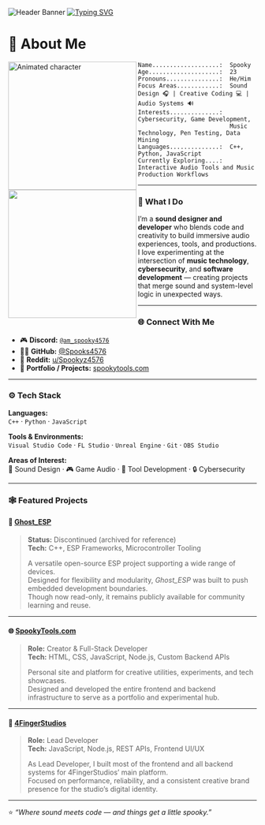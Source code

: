 ![Header Banner](https://cdn.spookytools.com/assets/Untitled.png)
[![Typing SVG](https://readme-typing-svg.demolab.com?font=Autour+One&size=25&pause=1000&color=8900F7&center=true&vCenter=true&random=false&width=435&lines=Welcome+to+a+Spooky+GitHub)](https://git.io/typing-svg)

# 👻 About Me

<div>
  <img align="left" height="260vh" src="https://cdn.mewdeko.tech/spookz.gif" alt="Animated character">
  <img align="left" height="260vh" src="https://upload.wikimedia.org/wikipedia/commons/3/3d/1_120_transparent.png">
</div>

```text
Name...................:  Spooky  
Age....................:  23  
Pronouns...............:  He/Him  
Focus Areas............:  Sound Design 🎧 | Creative Coding 💻 | Audio Systems 🔊  
Interests..............:  Cybersecurity, Game Development,  
                          Music Technology, Pen Testing, Data Mining  
Languages..............:  C++, Python, JavaScript  
Currently Exploring....:  Interactive Audio Tools and Music Production Workflows  
```

---

### 🧠 What I Do

I’m a **sound designer and developer** who blends code and creativity to build immersive audio experiences, tools, and productions.  
I love experimenting at the intersection of **music technology**, **cybersecurity**, and **software development** — creating projects that merge sound and system-level logic in unexpected ways.

---

### 🌐 Connect With Me

- 🎮 **Discord:** [`@am_spooky4576`](https://discord.com/users/am_spooky4576)  
- 🧑‍💻 **GitHub:** [@Spooks4576](https://github.com/Spooks4576)  
- 👾 **Reddit:** [u/Spookyz4576](https://www.reddit.com/user/Spookyz4576)  
- 💬 **Portfolio / Projects:** [spookytools.com](https://spookytools.com)  

---

### ⚙️ Tech Stack

**Languages:**  
`C++` · `Python` · `JavaScript`

**Tools & Environments:**  
`Visual Studio Code` · `FL Studio` · `Unreal Engine` · `Git` · `OBS Studio`

**Areas of Interest:**  
🎵 Sound Design · 🎮 Game Audio · 🧰 Tool Development · 🔒 Cybersecurity  

---

### 🕸️ Featured Projects

#### 🧩 [Ghost_ESP](https://github.com/Spooks4576/Ghost_ESP)
> **Status:** Discontinued (archived for reference)  
> **Tech:** C++, ESP Frameworks, Microcontroller Tooling  
>  
> A versatile open-source ESP project supporting a wide range of devices.  
> Designed for flexibility and modularity, *Ghost_ESP* was built to push embedded development boundaries.  
> Though now read-only, it remains publicly available for community learning and reuse.

---

#### 🌐 [SpookyTools.com](https://spookytools.com)
> **Role:** Creator & Full-Stack Developer  
> **Tech:** HTML, CSS, JavaScript, Node.js, Custom Backend APIs  
>  
> Personal site and platform for creative utilities, experiments, and tech showcases.  
> Designed and developed the entire frontend and backend infrastructure to serve as a portfolio and experimental hub.

---

#### 🏢 [4FingerStudios](https://4fingerstudios.com)
> **Role:** Lead Developer  
> **Tech:** JavaScript, Node.js, REST APIs, Frontend UI/UX  
>  
> As Lead Developer, I built most of the frontend and all backend systems for 4FingerStudios’ main platform.  
> Focused on performance, reliability, and a consistent creative brand presence for the studio’s digital identity.

---

⭐ _“Where sound meets code — and things get a little spooky.”_
